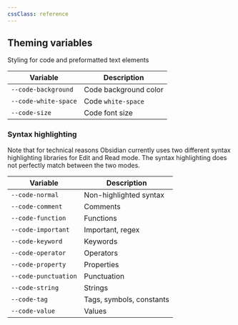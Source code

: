 ```yaml
---
cssClass: reference
---
```


## Theming variables

Styling for code and preformatted text elements

| Variable             | Description           |
| -------------------- | --------------------- |
| `--code-background`  | Code background color |
| `--code-white-space` | Code `white-space`    |
| `--code-size`        | Code font size        |

### Syntax highlighting

Note that for technical reasons Obsidian currently uses two different syntax highlighting libraries for Edit and Read mode. The syntax highlighting does not perfectly match between the two modes.

| Variable             | Description              |
| -------------------- | ------------------------ |
| `--code-normal`      | Non-highlighted syntax   |
| `--code-comment`     | Comments                 |
| `--code-function`    | Functions                |
| `--code-important`   | Important, regex         |
| `--code-keyword`     | Keywords                 |
| `--code-operator`    | Operators                |
| `--code-property`    | Properties               |
| `--code-punctuation` | Punctuation              |
| `--code-string`      | Strings                  |
| `--code-tag`         | Tags, symbols, constants |
| `--code-value`       | Values                   |
